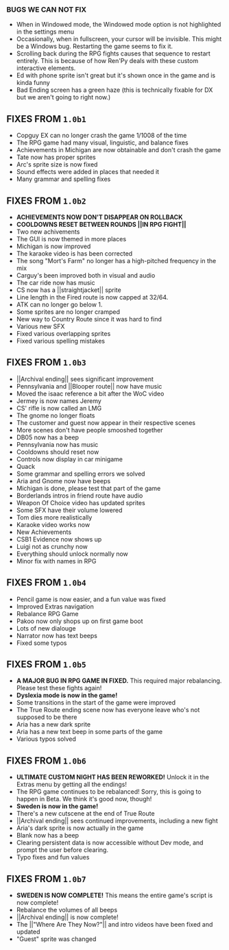 ### BUGS WE CAN NOT FIX
* When in Windowed mode, the Windowed mode option is not highlighted in the settings menu
* Occasionally, when in fullscreen, your cursor will be invisible. This might be a Windows bug. Restarting the game seems to fix it.
* Scrolling back during the RPG fights causes that sequence to restart entirely. This is because of how Ren'Py deals with these custom interactive elements.
* Ed with phone sprite isn't great but it's shown once in the game and is kinda funny
* Bad Ending screen has a green haze (this is technically fixable for DX but we aren't going to right now.)

## FIXES FROM `1.0b1`
* Copguy EX can no longer crash the game 1/1008 of the time
* The RPG game had many visual, linguistic, and balance fixes
* Achievements in Michigan are now obtainable and don't crash the game
* Tate now has proper sprites
* Arc's sprite size is now fixed
* Sound effects were added in places that needed it
* Many grammar and spelling fixes

## FIXES FROM `1.0b2`
* **ACHIEVEMENTS NOW DON'T DISAPPEAR ON ROLLBACK**
* **COOLDOWNS RESET BETWEEN ROUNDS ||IN RPG FIGHT||**
* Two new achivements
* The GUI is now themed in more places
* Michigan is now improved
* The karaoke video is has been corrected
* The song "Mort's Farm" no longer has a high-pitched frequency in the mix
* Carguy's been improved both in visual and audio
* The car ride now has music
* CS now has a ||straightjacket|| sprite
* Line length in the Fired route is now capped at 32/64.
* ATK can no longer go below 1.
* Some sprites are no longer cramped
* New way to Country Route since it was hard to find
* Various new SFX
* Fixed various overlapping sprites
* Fixed various spelling mistakes

## FIXES FROM `1.0b3`
* ||Archival ending|| sees significant improvement
* Pennsylvania and ||Blooper route|| now have music
* Moved the isaac reference a bit after the WoC video
* Jermey is now names Jeremy
* CS' rifle is now called an LMG
* The gnome no longer floats
* The customer and guest now appear in their respective scenes
* More scenes don't have people smooshed together
* DB05 now has a beep
* Pennsylvania now has music
* Cooldowns should reset now
* Controls now display in car minigame
* Quack
* Some grammar and spelling errors we solved
* Aria and Gnome now have beeps
* Michigan is done, please test that part of the game
* Borderlands intros in friend route have audio
* Weapon Of Choice video has updated sprites
* Some SFX have their volume lowered
* Tom dies more realistically
* Karaoke video works now
* New Achievements
* CSB1 Evidence now shows up
* Luigi not as crunchy now
* Everything should unlock normally now
* Minor fix with names in RPG

## FIXES FROM `1.0b4`
* Pencil game is now easier, and a fun value was fixed
* Improved Extras navigation
* Rebalance RPG Game
* Pakoo now only shops up on first game boot
* Lots of new dialouge
* Narrator now has text beeps
* Fixed some typos

## FIXES FROM `1.0b5`
* **A MAJOR BUG IN RPG GAME IN FIXED.** This required major rebalancing. Please test these fights again!
* **Dyslexia mode is now in the game!**
* Some transitions in the start of the game were improved
* The True Route ending scene now has everyone leave who's not supposed to be there
* Aria has a new dark sprite
* Aria has a new text beep in some parts of the game
* Various typos solved

## FIXES FROM `1.0b6`
* **ULTIMATE CUSTOM NIGHT HAS BEEN REWORKED!** Unlock it in the Extras menu by getting all the endings!
* The RPG game continues to be rebalanced! Sorry, this is going to happen in Beta. We think it's good now, though!
* **Sweden is now in the game!**
* There's a new cutscene at the end of True Route
* ||Archival ending|| sees continued improvements, including a new fight
* Aria's dark sprite is now actually in the game
* Blank now has a beep
* Clearing persistent data is now accessible without Dev mode, and prompt the user before clearing.
* Typo fixes and fun values

## FIXES FROM `1.0b7`
* **SWEDEN IS NOW COMPLETE!** This means the entire game's script is now complete!
* Rebalance the volumes of all beeps
* ||Archival ending|| is now complete!
* The ||"Where Are They Now?"|| and intro videos have been fixed and updated
* "Guest" sprite was changed
